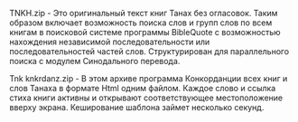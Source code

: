 TNKH.zip - Это оригинальный текст книг Танах  без огласовок.
Таким образом включает возможность поиска слов и групп слов по всем книгам в поисковой системе программы BibleQuote с возможностью нахождения независимой последовательности или последовательностей частей слов.
Структурирован для параллельного поиска с модулем Синодального переводa.

Tnk knkrdanz.zip - В этом архиве программа Конкорданции всех книг и слов Танаха в формате Html одним файлом. Каждое слово и ссылка стиха книги активны и открывают соответствующее местоположение вверху экрана. Кеширование шаблона займет несколько секунд.
